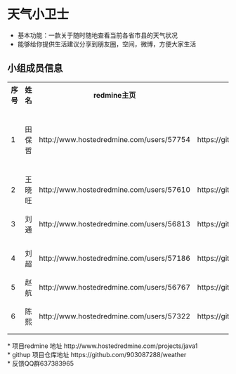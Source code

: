 # 天气小卫士<br/>
* 基本功能：一款关于随时随地查看当前各省市县的天气状况<br/>
* 能够给你提供生活建议分享到朋友圈，空间，微博，方便大家生活<br/>
## 小组成员信息<br/>
 <div>
    <table border="0">
	  <tr>
	    <th>序号</th>
	    <th>姓名</th>
       <th>redmine主页</th>
	    <th>githup主页</th>
        <th>职位</th>
	  </tr>
	  <tr>
	    <td>1</td>
	    <td>田保哲</td>
      <td>http://www.hostedredmine.com/users/57754</td>
	    <td>https://github.com/903087288</td>
        <td>项目组长，开发工程师</td>
	  </tr>
     <tr>
	    <td>2</td>
	    <td>王晓旺</td>
      <td>http://www.hostedredmine.com/users/57610</td>
	    <td> https://github.com/wangxiaowangm</td>
        <td>开发工程师</td>
	  </tr>
     <tr>
	    <td>3</td>
	    <td>刘通</td>
      <td>http://www.hostedredmine.com/users/56813</td>
	    <td> https://github.com/niubitong</td>
        <td>ui设计工程师</td>
	  </tr>
     <tr>
	    <td>4</td>
	    <td>刘超</td>
      <td>http://www.hostedredmine.com/users/57186</td>
	    <td>https://github.com/liuchao0837</td>
        <td>开发工程师</td>
	  </tr>
     <tr>
	    <td>5</td>
	    <td>赵航</td>
      <td>http://www.hostedredmine.com/users/56767</td>
	    <td> https://github.com/zhaohang95</td>
        <td>ui工程师</td>
	  </tr>
     <tr>
	    <td>6</td>
	    <td>陈熙 </td>
      <td>http://www.hostedredmine.com/users/57322</td>
	    <td> https://github.com/chenxi1</td>
        <td>测试工程师</td>
	  </tr>
    </table>
</div>
* 项目redmine 地址 http://www.hostedredmine.com/projects/java1<br/>
* githup 项目仓库地址 https://github.com/903087288/weather<br/>
* 反馈QQ群637383965

